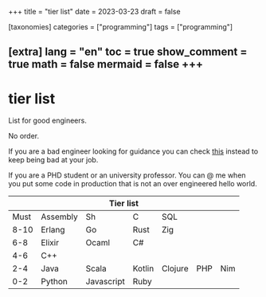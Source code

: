 +++
title = "tier list"
date = 2023-03-23
draft = false
 

[taxonomies]
categories = ["programming"]
tags = ["programming"]

[extra]
lang = "en"
toc = true
show_comment = true
math = false
mermaid = false
+++
---

# tier list

List for good engineers. 

No order.

If you are a bad engineer looking for guidance you can check [this](https://codely.com/) instead to keep being bad at your job.

If you are a PHD student or an university professor. You can @ me when you put some code in production that is not an over engineered hello world.

<table>
<thead>
  <tr>
    <th colspan="7">Tier list</th>
  </tr>
</thead>
<tbody>
  <tr>
    <td>Must</td>
    <td>Assembly</td>
    <td>Sh</td>
    <td>C</td>
    <td colspan="3">SQL</td>
  </tr>
  <tr>
    <td>8-10</td>
    <td>Erlang</td>
    <td>Go</td>
    <td>Rust</td>
    <td colspan="3">Zig<br></td>
  </tr>
  <tr>
    <td>6-8</td>
    <td>Elixir</td>
    <td>Ocaml</td>
    <td colspan="4">C#</td>
  </tr>
  <tr>
    <td>4-6</td>
    <td colspan="6">C++</td>
  </tr>
  <tr>
    <td>2-4<br></td>
    <td>Java</td>
    <td>Scala</td>
    <td>Kotlin</td>
    <td>Clojure</td>
    <td>PHP</td>
    <td>Nim</td>
  </tr>
  <tr>
    <td>0-2<br></td>
    <td>Python</td>
    <td>Javascript<br></td>
    <td colspan="4">Ruby</td>
  </tr>
</tbody>
</table>
